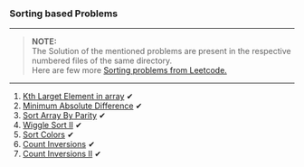 ### Sorting based Problems

---

> **NOTE:**      
> The Solution of the mentioned problems are present in the respective numbered files of the same directory.  
> Here are few more [Sorting problems from Leetcode.](https://leetcode.com/tag/sorting/)

---

1. [Kth Larget Element in array](https://leetcode.com/problems/kth-largest-element-in-an-array) ✔
2. [Minimum Absolute Difference](https://leetcode.com/problems/minimum-absolute-difference/) ✔
3. [Sort Array By Parity](https://leetcode.com/problems/sort-array-by-parity/) ✔
4. [Wiggle Sort II](https://leetcode.com/problems/wiggle-sort-ii) ✔
5. [Sort Colors](https://leetcode.com/problems/sort-colors) ✔
6. [Count Inversions](https://www.geeksforgeeks.org/counting-inversions/) ✔
7. [Count Inversions II](https://www.geeksforgeeks.org/counting-inversions/) ✔